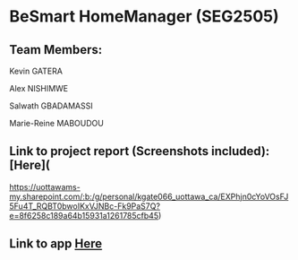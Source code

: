 # BeSmart HomeManager (SEG2505)

## Team Members:

Kevin GATERA

Alex NISHIMWE

Salwath GBADAMASSI

Marie-Reine MABOUDOU


## Link to project report (Screenshots included): [Here](
https://uottawams-my.sharepoint.com/:b:/g/personal/kgate066_uottawa_ca/EXPhjn0cYoVOsFJ5Fu4T_RQBT0bwoIKxVJNBc-Fk9PaS7Q?e=8f6258c189a64b15931a1261785cfb45)


## Link to app [Here](https://uottawams-my.sharepoint.com/:u:/g/personal/kgate066_uottawa_ca/EbRYuvBocTNPit0E50G_4MwByZWelp1iVC8urXD-RfaFdA?e=1d08615dfab34c1d894f63e93eed71db)
